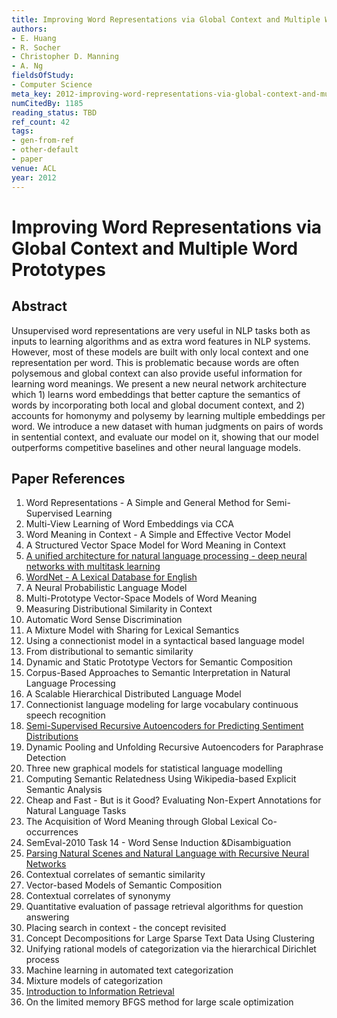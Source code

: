 ```yaml
---
title: Improving Word Representations via Global Context and Multiple Word Prototypes
authors:
- E. Huang
- R. Socher
- Christopher D. Manning
- A. Ng
fieldsOfStudy:
- Computer Science
meta_key: 2012-improving-word-representations-via-global-context-and-multiple-word-prototypes
numCitedBy: 1185
reading_status: TBD
ref_count: 42
tags:
- gen-from-ref
- other-default
- paper
venue: ACL
year: 2012
---
```


# Improving Word Representations via Global Context and Multiple Word Prototypes

## Abstract

Unsupervised word representations are very useful in NLP tasks both as inputs to learning algorithms and as extra word features in NLP systems. However, most of these models are built with only local context and one representation per word. This is problematic because words are often polysemous and global context can also provide useful information for learning word meanings. We present a new neural network architecture which 1) learns word embeddings that better capture the semantics of words by incorporating both local and global document context, and 2) accounts for homonymy and polysemy by learning multiple embeddings per word. We introduce a new dataset with human judgments on pairs of words in sentential context, and evaluate our model on it, showing that our model outperforms competitive baselines and other neural language models.

## Paper References

1. Word Representations - A Simple and General Method for Semi-Supervised Learning
2. Multi-View Learning of Word Embeddings via CCA
3. Word Meaning in Context - A Simple and Effective Vector Model
4. A Structured Vector Space Model for Word Meaning in Context
5. [A unified architecture for natural language processing - deep neural networks with multitask learning](2008-a-unified-architecture-for-natural-language-processing-deep-neural-networks-with-multitask-learning)
6. [WordNet - A Lexical Database for English](1992-wordnet-a-lexical-database-for-english)
7. A Neural Probabilistic Language Model
8. Multi-Prototype Vector-Space Models of Word Meaning
9. Measuring Distributional Similarity in Context
10. Automatic Word Sense Discrimination
11. A Mixture Model with Sharing for Lexical Semantics
12. Using a connectionist model in a syntactical based language model
13. From distributional to semantic similarity
14. Dynamic and Static Prototype Vectors for Semantic Composition
15. Corpus-Based Approaches to Semantic Interpretation in Natural Language Processing
16. A Scalable Hierarchical Distributed Language Model
17. Connectionist language modeling for large vocabulary continuous speech recognition
18. [Semi-Supervised Recursive Autoencoders for Predicting Sentiment Distributions](2011-semi-supervised-recursive-autoencoders-for-predicting-sentiment-distributions)
19. Dynamic Pooling and Unfolding Recursive Autoencoders for Paraphrase Detection
20. Three new graphical models for statistical language modelling
21. Computing Semantic Relatedness Using Wikipedia-based Explicit Semantic Analysis
22. Cheap and Fast - But is it Good? Evaluating Non-Expert Annotations for Natural Language Tasks
23. The Acquisition of Word Meaning through Global Lexical Co-occurrences
24. SemEval-2010 Task 14 - Word Sense Induction &Disambiguation
25. [Parsing Natural Scenes and Natural Language with Recursive Neural Networks](2011-parsing-natural-scenes-and-natural-language-with-recursive-neural-networks)
26. Contextual correlates of semantic similarity
27. Vector-based Models of Semantic Composition
28. Contextual correlates of synonymy
29. Quantitative evaluation of passage retrieval algorithms for question answering
30. Placing search in context - the concept revisited
31. Concept Decompositions for Large Sparse Text Data Using Clustering
32. Unifying rational models of categorization via the hierarchical Dirichlet process
33. Machine learning in automated text categorization
34. Mixture models of categorization
35. [Introduction to Information Retrieval](2010-introduction-to-information-retrieval)
36. On the limited memory BFGS method for large scale optimization
